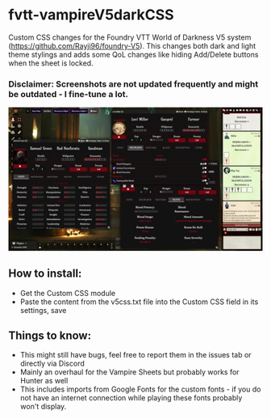 # fvtt-vampireV5darkCSS
Custom CSS changes for the Foundry VTT World of Darkness V5 system (https://github.com/Rayji96/foundry-V5). This changes both dark and light theme stylings and adds some QoL changes like hiding Add/Delete buttons when the sheet is locked.

### Disclaimer: Screenshots are not updated frequently and might be outdated - I fine-tune a lot.
![My Image](image.png "Preview")

## How to install:
- Get the Custom CSS module
- Paste the content from the v5css.txt file into the Custom CSS field in its settings, save

## Things to know:
- This might still have bugs, feel free to report them in the issues tab or directly via Discord
- Mainly an overhaul for the Vampire Sheets but probably works for Hunter as well
- This includes imports from Google Fonts for the custom fonts - if you do not have an internet connection while playing these fonts probably won't display.
